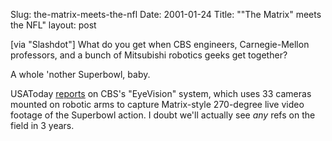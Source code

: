 Slug: the-matrix-meets-the-nfl
Date: 2001-01-24
Title: "&quot;The Matrix&quot; meets the NFL"
layout: post

[via &quot;Slashdot&quot;] What do you get when CBS engineers, Carnegie-Mellon professors, and a bunch of Mitsubishi robotics geeks get together?

A whole &#39;nother Superbowl, baby.

USAToday <a href="http://www.usatoday.com/sports/nfl/super/2001-01-23-matrix.htm">reports</a> on CBS&#39;s &quot;EyeVision&quot; system, which uses 33 cameras mounted on robotic arms to capture Matrix-style 270-degree live video footage of the Superbowl action. I doubt we&#39;ll actually see <i>any</i> refs on the field in 3 years.
